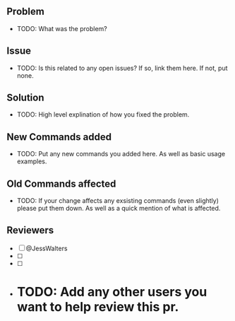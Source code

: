 ## Problem
- TODO: What was the problem?

## Issue
- TODO: Is this related to any open issues? If so, link them here. If not, put none.

## Solution
- TODO: High level explination of how you fixed the problem.

## New Commands added
- TODO: Put any new commands you added here. As well as basic usage examples.

## Old Commands affected
- TODO: If your change affects any exsisting commands (even slightly) please put them down. As well as a quick mention of what is affected.

## Reviewers
- [ ] @JessWalters
- [ ]
- [ ]
- # TODO: Add any other users you want to help review this pr.
